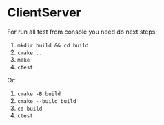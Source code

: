 # ClientServer
For run all test from console you need do next steps:

1. `mkdir build && cd build`
2. `cmake ..`
3. `make`
4. `ctest`

Or:

1. `cmake -B build`
2. `cmake --build build`
3. `cd build`
4. `ctest`


